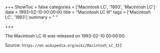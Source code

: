 +++
ShowToc = false
categories = ['Macintosh LC', '1993', 'Macintosh LC']
date = 1993-02-10 00:00:00
title = "Macintosh LC III"
tags = ['Macintosh LC', '1993']
summary = " "

+++

The Macintosh LC III was released on 1993-02-10 00:00:00.

Source: `https://en.wikipedia.org/wiki/Macintosh_LC_III`


